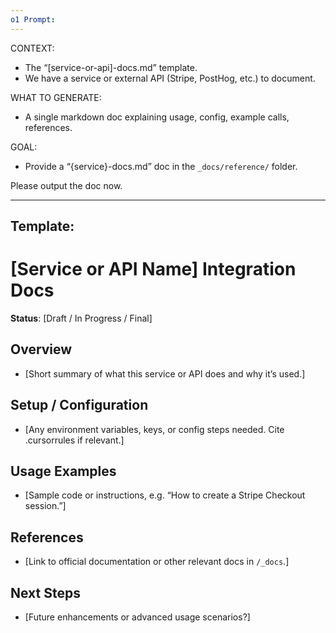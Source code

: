 ```yaml
---
o1 Prompt:
---
```

CONTEXT:
- The “[service-or-api]-docs.md” template.
- We have a service or external API (Stripe, PostHog, etc.) to document.

WHAT TO GENERATE:
- A single markdown doc explaining usage, config, example calls, references.

GOAL:
- Provide a “{service}-docs.md” doc in the `_docs/reference/` folder.

Please output the doc now.


---
Template:
---
# [Service or API Name] Integration Docs
**Status**: [Draft / In Progress / Final]

## Overview
- [Short summary of what this service or API does and why it’s used.]

## Setup / Configuration
- [Any environment variables, keys, or config steps needed. Cite .cursorrules if relevant.]

## Usage Examples
- [Sample code or instructions, e.g. “How to create a Stripe Checkout session.”]

## References
- [Link to official documentation or other relevant docs in `/_docs`.]

## Next Steps
- [Future enhancements or advanced usage scenarios?]
